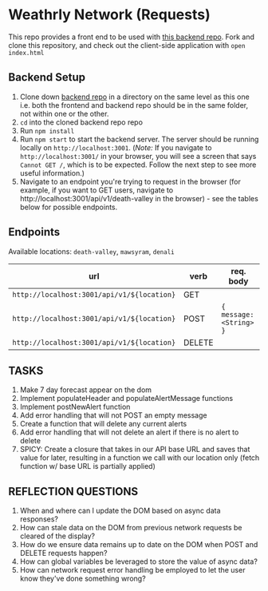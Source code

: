 # Weathrly Network (Requests)
This repo provides a front end to be used with [this backend repo](https://github.com/nicktu12/weathrly-network-backend). Fork and clone this repository, and check out the client-side application with `open index.html`

## Backend Setup

1. Clone down [backend repo](https://github.com/nicktu12/weathrly-network-backend) in a directory on the same level as this one i.e. both the frontend and backend repo should be in the same folder, not within one or the other. 
1. `cd` into the cloned backend repo repo
1. Run `npm install`
1. Run `npm start` to start the backend server. The server should be running locally on `http://localhost:3001`. (_Note:_ If you navigate to `http://localhost:3001/` in your browser, you will see a screen that says `Cannot GET /`, which is to be expected. Follow the next step to see more useful information.)
1. Navigate to an endpoint you're trying to request in the browser (for example, if you want to GET users, navigate to http://localhost:3001/api/v1/death-valley in the browser) - see the tables below for possible endpoints.

## Endpoints

Available locations: `death-valley`, `mawsyram`, `denali`

| url | verb | req. body | 
| ----|------|---------|
| `http://localhost:3001/api/v1/${location}` | GET | 
| `http://localhost:3001/api/v1/${location}` | POST | `{ message: <String> }`
| `http://localhost:3001/api/v1/${location}` | DELETE | 

## TASKS
1. Make 7 day forecast appear on the dom
2. Implement populateHeader and populateAlertMessage functions
3. Implement postNewAlert function
4. Add error handling that will not POST an empty message
5. Create a function that will delete any current alerts
6. Add error handling that will not delete an alert if there is no alert to delete
7. SPICY: Create a closure that takes in our API base URL and saves that value for later, resulting in a function we call with our location only (fetch function w/ base URL is partially applied)

## REFLECTION QUESTIONS
1. When and where can I update the DOM based on async data responses?
2. How can stale data on the DOM from previous network requests be cleared of the display?
3. How do we ensure data remains up to date on the DOM when POST and DELETE requests happen?
4. How can global variables be leveraged to store the value of async data?
5. How can network request error handling be employed to let the user know they've done something wrong?
